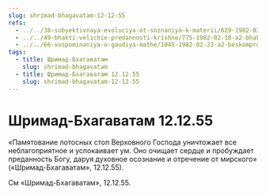 ```yaml
---
slug: shrimad-bhagavatam-12-12-55
refs:
  - ../../38-subyektivnaya-evoluciya-ot-soznaniya-k-materii/629-1982-02-18-a3-gyana-i-vigyana.md
  - ../../49-bhakti-velichie-predannosti-krishne/775-1982-02-18-a2-bhakti-predannost-krishne-besprichinna-i-neuderzhima.md
  - ../../66-vospominaniya-o-gaudiya-mathe/1045-1982-02-23-a2-beskompromissnost-i-gotovnost-idti-do-kontsa-osnova-propovedi-gaudiya-matha.md
tags:
  - title: Шримад-Бхагаватам
    slug: shrimad-bhagavatam
  - title: Шримад-Бхагаватам 12.12.55
    slug: shrimad-bhagavatam-12-12-55
---
```


# Шримад-Бхагаватам 12.12.55

«Памятование лотосных стоп Верховного Господа уничтожает все неблагоприятное и успокаивает ум. Оно очищает сердце и пробуждает преданность Богу, даруя духовное осознание и отречение от мирского» («Шримад-Бхагаватам», 12.12.55).

См «Шримад-Бхагаватам», 12.12.55.

